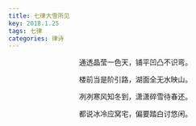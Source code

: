 ```yaml
---
title: 七律大雪所见
key: 2018.1.25
tags: 七律
categories: 律诗
---
```


<p align="center">通透晶莹一色天，铺平凹凸不识弯。
</p>
<p align="center">楼前当是阶引路，湖面全无水映山。
</p>
<p align="center">冽冽寒风知冬到，潇潇碎雪待春还。
</p>
<p align="center">都说冰冷应窝宅，偏要踏白讨悠闲。
</p>
